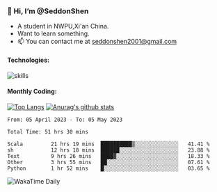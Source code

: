 ### 👋 Hi, I’m @SeddonShen
- A student in NWPU,Xi'an China.
- Want to learn something.
- 📫 You can contact me at seddonshen2001@gmail.com

#### Technologies:

![skills](https://skillicons.dev/icons?i=scala,js,html,css,bootstrap,jquery,c,cpp,cloudflare,django,docker,flask,git,github,githubactions,linux,latex,mysql,nodejs,ps,php,pr,py,raspberrypi,redis,unreal,v,vscode,vue,bash)

#### Monthly Coding:
[![Top Langs](https://github-readme-stats.vercel.app/api/top-langs?username=seddonshen&show_icons=true&locale=en&layout=compact&hide=html&langs_count=8)](https://github.com/SeddonShen/)
[![Anurag's github stats](https://github-readme-stats.vercel.app/api?username=SeddonShen&count_private=true&show_icons=true)](https://github.com/anuraghazra/github-readme-stats)
<!--START_SECTION:waka-->

```text
From: 05 April 2023 - To: 05 May 2023

Total Time: 51 hrs 30 mins

Scala         21 hrs 19 mins  ██████████▒░░░░░░░░░░░░░░   41.41 %
sh            12 hrs 18 mins  ██████░░░░░░░░░░░░░░░░░░░   23.88 %
Text          9 hrs 26 mins   ████▓░░░░░░░░░░░░░░░░░░░░   18.33 %
Other         3 hrs 55 mins   ██░░░░░░░░░░░░░░░░░░░░░░░   07.61 %
Python        1 hr 52 mins    █░░░░░░░░░░░░░░░░░░░░░░░░   03.65 %
```

<!--END_SECTION:waka-->

![WakaTime Daily](https://wakatime.com/share/@seddon2001/61a7e342-5f12-4fea-bf92-1fac161e97d6.svg)
<!---
SeddonShen/SeddonShen is a ✨ special ✨ repository because its `README.md` (this file) appears on your GitHub profile.
You can click the Preview link to take a look at your changes.
--->
